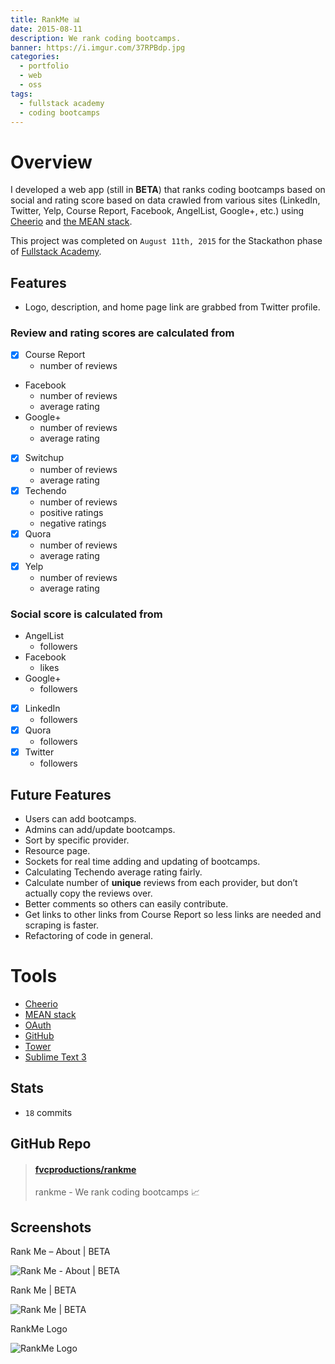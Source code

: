 ```yaml
---
title: RankMe 📊
date: 2015-08-11
description: We rank coding bootcamps.
banner: https://i.imgur.com/37RPBdp.jpg
categories:
  - portfolio
  - web
  - oss
tags:
  - fullstack academy
  - coding bootcamps
---
```


# Overview

I developed a web app (still in **BETA**) that ranks coding bootcamps based on social and rating score based on data crawled from various sites (LinkedIn, Twitter, Yelp, Course Report, Facebook, AngelList, Google+, etc.) using [Cheerio](//github.com/cheeriojs/cheerio "Cheerio") and [the MEAN stack](//mean.io "MEAN stack").

This project was completed on `August 11th, 2015` for the Stackathon phase of [Fullstack Academy](//fullstackacademy.com "Fullstack Academy").

## Features

* Logo, description, and home page link are grabbed from Twitter profile.

### **Review and rating scores** are calculated from

* [x] Course Report
  * number of reviews
* Facebook
  * number of reviews
  * average rating
* Google+
  * number of reviews
  * average rating
* [x] Switchup
  * number of reviews
  * average rating
* [x] Techendo
  * number of reviews
  * positive ratings
  * negative ratings
* [x] Quora
  * number of reviews
  * average rating
* [x] Yelp
  * number of reviews
  * average rating

### **Social score** is calculated from

* AngelList
  * followers
* Facebook
  * likes
* Google+
  * followers
* [x] LinkedIn
  * followers
* [x] Quora
  * followers
* [x] Twitter
  * followers

## Future Features

* Users can add bootcamps.
* Admins can add/update bootcamps.
* Sort by specific provider.
* Resource page.
* Sockets for real time adding and updating of bootcamps.
* Calculating Techendo average rating fairly.
* Calculate number of **unique** reviews from each provider, but don’t actually copy the reviews over.
* Better comments so others can easily contribute.
* Get links to other links from Course Report so less links are needed and scraping is faster.
* Refactoring of code in general.

# Tools

* [Cheerio](//github.com/cheeriojs/cheerio "Cheerio")
* [MEAN stack](//mean.io "MEAN stack")
* [OAuth](//oauth.net/ "OAuth")
* [GitHub](//github.com "GitHub")
* [Tower](//www.git-tower.com/ "Tower")
* [Sublime Text 3](//www.sublimetext.com/3 "Sublime Text 3")

## Stats

* `18` commits

## GitHub Repo

<blockquote class="embedly-card"><h4><a href="https://github.com/fvcproductions/RankMe">fvcproductions/rankme</a></h4><p>rankme - We rank coding bootcamps 📈</p></blockquote>
<script async src="//cdn.embedly.com/widgets/platform.js" charset="UTF-8"></script>

## Screenshots

Rank Me – About | BETA

![Rank Me - About | BETA](https://fvcproductions.files.wordpress.com/2015/08/rank-me-about.png "Rank Me – About | BETA")

Rank Me | BETA

![Rank Me | BETA](https://fvcproductions.files.wordpress.com/2015/08/rank-me.png "Rank Me | BETA")

RankMe Logo

![RankMe Logo](https://fvcproductions.files.wordpress.com/2015/08/logo.png "RankMe Logo")
